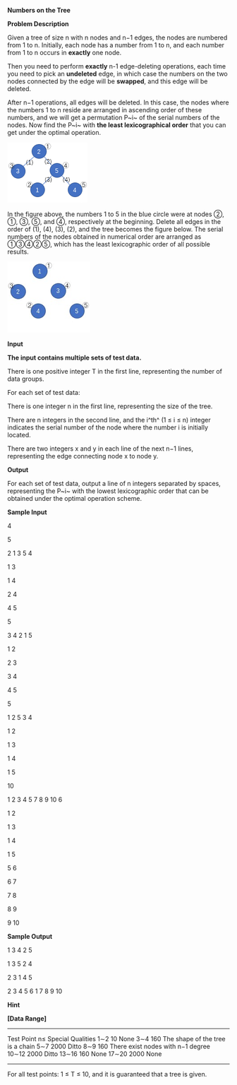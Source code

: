 **Numbers on the Tree**

**Problem Description**

Given a tree of size n with n nodes and n−1 edges, the nodes are numbered from 1 to n. Initially, each node has a number from 1 to n, and each number from 1 to n occurs in **exactly** one node.

Then you need to perform **exactly** n-1 edge-deleting operations, each time you need to pick an **undeleted** edge, in which case the numbers on the two nodes connected by the edge will be **swapped**, and this edge will be deleted.

After n−1 operations, all edges will be deleted. In this case, the nodes where the numbers 1 to n reside are arranged in ascending order of these numbers, and we will get a permutation P~i~ of the serial numbers of the nodes. Now find the P~i~ with **the least lexicographical order** that you can get under the optimal operation.

![IMG<span data-type=](media/image1.png)

In the figure above, the numbers 1 to 5 in the blue circle were at nodes ②, ①, ③, ⑤, and ④, respectively at the beginning. Delete all edges in the order of (1), (4), (3), (2), and the tree becomes the figure below. The serial numbers of the nodes obtained in numerical order are arranged as ①③④②⑤, which has the least lexicographic order of all possible results.

![IMG<span data-type=](media/image2.png)

**Input**

**The input contains multiple sets of test data.**

There is one positive integer T in the first line, representing the number of data groups.

For each set of test data:

There is one integer n in the first line, representing the size of the tree.

There are n integers in the second line, and the i^th^ (1 ≤ i ≤ n) integer indicates the serial number of the node where the number i is initially located.

There are two integers x and y in each line of the next n−1 lines, representing the edge connecting node x to node y.

**Output**

For each set of test data, output a line of n integers separated by spaces, representing the P~i~ with the lowest lexicographic order that can be obtained under the optimal operation scheme.

**Sample Input**

4

5

2 1 3 5 4

1 3

1 4

2 4

4 5

5

3 4 2 1 5

1 2

2 3

3 4

4 5

5

1 2 5 3 4

1 2

1 3

1 4

1 5

10

1 2 3 4 5 7 8 9 10 6

1 2

1 3

1 4

1 5

5 6

6 7

7 8

8 9

9 10

**Sample Output**

1 3 4 2 5

1 3 5 2 4

2 3 1 4 5

2 3 4 5 6 1 7 8 9 10

**Hint**

**\[Data Range\]**

---

  Test Point   n≤     Special Qualities
  1∼2          10     None
  3∼4          160    The shape of the tree is a chain
  5∼7          2000   Ditto
  8∼9          160    There exist nodes with n−1 degree
  10∼12        2000   Ditto
  13∼16        160    None
  17∼20        2000   None

---

For all test points: 1 ≤ T ≤ 10, and it is guaranteed that a tree is given.
